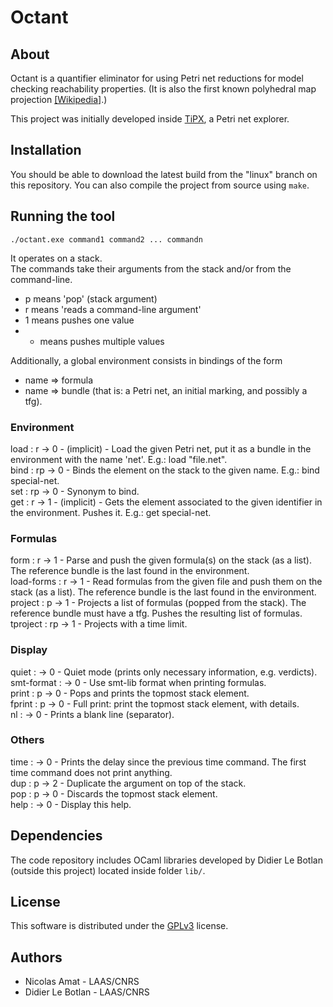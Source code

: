 # Octant 

## About 
Octant is a quantifier eliminator for using Petri net reductions for model checking reachability properties. (It is also the first known polyhedral map projection [[Wikipedia]](https://en.wikipedia.org/wiki/Octant_projection).)

This project was initially developed inside [TiPX](https://github.com/lebotlan/tipx), a Petri net explorer.

## Installation

You should be able to download the latest build from the "linux" branch on this repository. You can also compile the project from source using `make`.

## Running the tool

```
./octant.exe command1 command2 ... commandn
```

It operates on a stack.  
The commands take their arguments from the stack and/or from the command-line.

+ p means 'pop' (stack argument)
+ r means 'reads a command-line argument'  
+ 1 means pushes one value
+ * means pushes multiple values  

Additionally, a global environment consists in bindings of the form  
+ name => formula  
+ name => bundle (that is: a Petri net, an initial marking, and possibly a tfg).  

### Environment

load        : r -> 0    - (implicit) -  Load the given Petri net, put it as a bundle in the environment with the name 'net'. E.g.: load "file.net".  
bind        : rp -> 0   -  Binds the element on the stack to the given name. E.g.: bind special-net.  
set         : rp -> 0   -  Synonym to bind.  
get         : r -> 1    - (implicit) -  Gets the element associated to the given identifier in the environment. Pushes it. E.g.: get special-net.  


### Formulas

form        : r -> 1    -  Parse and push the given formula(s) on the stack (as a list). The reference bundle is the last found in the environment.  
load-forms  : r -> 1    -  Read formulas from the given file and push them on the stack (as a list). The reference bundle is the last found in the environment.  
project     : p -> 1    -  Projects a list of formulas (popped from the stack). The reference bundle must have a tfg. Pushes the resulting list of formulas.  
tproject    : rp -> 1   -  Projects with a time limit.


### Display

quiet       :  -> 0     -  Quiet mode (prints only necessary information, e.g. verdicts).  
smt-format  :  -> 0     -  Use smt-lib format when printing formulas.  
print       : p -> 0    -  Pops and prints the topmost stack element.  
fprint      : p -> 0    -  Full print: print the topmost stack element, with details.  
nl          :  -> 0     -  Prints a blank line (separator).  


### Others

time        :  -> 0     -  Prints the delay since the previous time command. The first time command does not print anything.  
dup         : p -> 2    -  Duplicate the argument on top of the stack.  
pop         : p -> 0    -  Discards the topmost stack element.  
help        :  -> 0     -  Display this help.  

## Dependencies

The code repository includes OCaml libraries developed by Didier Le Botlan (outside this project) located inside folder `lib/`.

## License

This software is distributed under the
[GPLv3](https://www.gnu.org/licenses/gpl-3.0.en.html) license.

## Authors

+ Nicolas Amat - LAAS/CNRS
+ Didier Le Botlan - LAAS/CNRS
